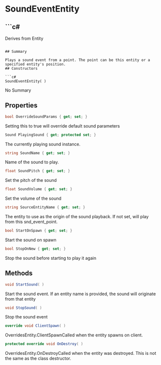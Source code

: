 # SoundEventEntity

## ```c#
Derives from Entity
```

## Summary

Plays a sound event from a point. The point can be this entity or a specified entity's position.
## Constructors

```c#
SoundEventEntity( ) 
```
No Summary
## Properties

```c#
bool OverrideSoundParams { get; set; } 
```
Setting this to true will override default sound parameters
```c#
Sound PlayingSound { get; protected set; } 
```
The currently playing sound instance.
```c#
string SoundName { get; set; } 
```
Name of the sound to play.
```c#
float SoundPitch { get; set; } 
```
Set the pitch of the sound
```c#
float SoundVolume { get; set; } 
```
Set the volume of the sound
```c#
string SourceEntityName { get; set; } 
```
The entity to use as the origin of the sound playback. If not set, will play from this snd_event_point.
```c#
bool StartOnSpawn { get; set; } 
```
Start the sound on spawn
```c#
bool StopOnNew { get; set; } 
```
Stop the sound before starting to play it again
## Methods

```c#
void StartSound( ) 
```
Start the sound event. If an entity name is provided, the sound will originate from that entity
```c#
void StopSound( ) 
```
Stop the sound event
```c#
override void ClientSpawn( ) 
```
OverridesEntity.ClientSpawnCalled when the entity spawns on client.
```c#
protected override void OnDestroy( ) 
```
OverridesEntity.OnDestroyCalled when the entity was destroyed. This is not the same as the class destructor.
